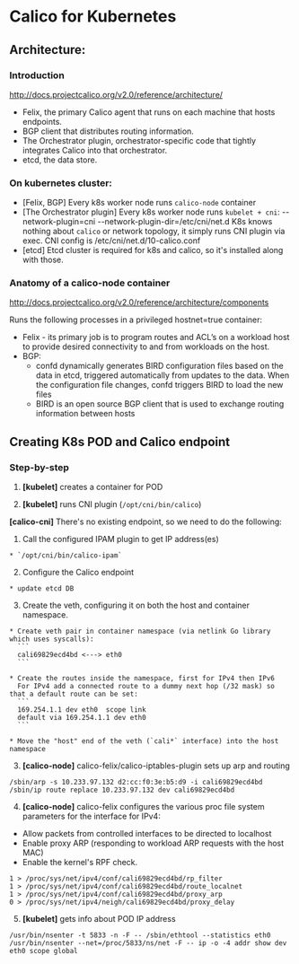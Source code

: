 Calico for Kubernetes
=====================

## Architecture:

### Introduction

http://docs.projectcalico.org/v2.0/reference/architecture/

- Felix, the primary Calico agent that runs on each machine that hosts endpoints.
- BGP client that distributes routing information.
- The Orchestrator plugin, orchestrator-specific code that tightly integrates Calico into that orchestrator.
- etcd, the data store.

### On kubernetes cluster:

- [Felix, BGP] Every k8s worker node runs `calico-node` container
- [The Orchestrator plugin] Every k8s worker node runs `kubelet + cni`:
    --network-plugin=cni --network-plugin-dir=/etc/cni/net.d
  K8s knows nothing about `calico` or network topology, it simply runs CNI plugin via exec.
  CNI config is /etc/cni/net.d/10-calico.conf
- [etcd] Etcd cluster is required for k8s and calico, so it's installed along with those.


### Anatomy of a calico-node container

http://docs.projectcalico.org/v2.0/reference/architecture/components

Runs the following processes in a privileged hostnet=true container:

- Felix - its primary job is to program routes and ACL’s on a workload host to provide desired connectivity to and from workloads on the host.
- BGP:
  - confd dynamically generates BIRD configuration files based on the data in etcd, triggered automatically from updates to the data. When the configuration file changes, confd triggers BIRD to load the new files
  - BIRD is an open source BGP client that is used to exchange routing information between hosts

## Creating K8s POD and Calico endpoint

### Step-by-step

1. **[kubelet]** creates a container for POD

2. **[kubelet]** runs CNI plugin (`/opt/cni/bin/calico`)
    
  **[calico-cni]** There's no existing endpoint, so we need to do the following:

  1. Call the configured IPAM plugin to get IP address(es)
    
    * `/opt/cni/bin/calico-ipam`

  2. Configure the Calico endpoint

    * update etcd DB

  3. Create the veth, configuring it on both the host and container namespace.

    * Create veth pair in container namespace (via netlink Go library which uses syscalls):
      ```
      cali69829ecd4bd <---> eth0
      ```

    * Create the routes inside the namespace, first for IPv4 then IPv6
      For IPv4 add a connected route to a dummy next hop (/32 mask) so that a default route can be set:
      ```
      169.254.1.1 dev eth0  scope link
      default via 169.254.1.1 dev eth0
      ```  

    * Move the "host" end of the veth (`cali*` interface) into the host namespace

3. **[calico-node]** calico-felix/calico-iptables-plugin sets up arp and routing
  ```
  /sbin/arp -s 10.233.97.132 d2:cc:f0:3e:b5:d9 -i cali69829ecd4bd
  /sbin/ip route replace 10.233.97.132 dev cali69829ecd4bd
  ```
4. **[calico-node]** calico-felix configures the various proc file system parameters for the interface for IPv4:

  * Allow packets from controlled interfaces to be directed to localhost
  * Enable proxy ARP (responding to workload ARP requests with the host MAC)
  * Enable the kernel's RPF check.
  ```
  1 > /proc/sys/net/ipv4/conf/cali69829ecd4bd/rp_filter
  1 > /proc/sys/net/ipv4/conf/cali69829ecd4bd/route_localnet
  1 > /proc/sys/net/ipv4/conf/cali69829ecd4bd/proxy_arp
  0 > /proc/sys/net/ipv4/neigh/cali69829ecd4bd/proxy_delay
  ```
5. **[kubelet]** gets info about POD IP address
  ```
  /usr/bin/nsenter -t 5833 -n -F -- /sbin/ethtool --statistics eth0
  /usr/bin/nsenter --net=/proc/5833/ns/net -F -- ip -o -4 addr show dev eth0 scope global
  ```

